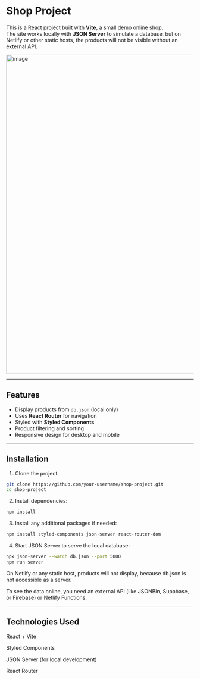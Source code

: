 # Shop Project

This is a React project built with **Vite**, a small demo online shop.  
The site works locally with **JSON Server** to simulate a database, but on Netlify or other static hosts, the products will not be visible without an external API.

<img width="1295" height="858" alt="image" src="https://github.com/user-attachments/assets/9231a1a5-ed3f-4c54-af8c-5817ea5cc74b" />


---

## Features

- Display products from `db.json` (local only)
- Uses **React Router** for navigation
- Styled with **Styled Components**
- Product filtering and sorting
- Responsive design for desktop and mobile

---

## Installation

1. Clone the project:

```bash
git clone https://github.com/your-username/shop-project.git
cd shop-project
```

2. Install dependencies:
```bash
npm install
```

3. Install any additional packages if needed:
```bash
npm install styled-components json-server react-router-dom
```

4. Start JSON Server to serve the local database:
```bash
npx json-server --watch db.json --port 5000
npm run server
```

On Netlify or any static host, products will not display, because db.json is not accessible as a server.

To see the data online, you need an external API (like JSONBin, Supabase, or Firebase) or Netlify Functions.

---

## Technologies Used

React + Vite

Styled Components

JSON Server (for local development)

React Router

